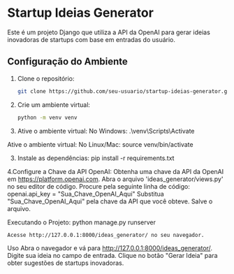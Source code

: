  # Startup Ideias Generator

Este é um projeto Django que utiliza a API da OpenAI para gerar ideias inovadoras de startups com base em entradas do usuário.

## Configuração do Ambiente

1. Clone o repositório:
   ```bash
   git clone https://github.com/seu-usuario/startup-ideias-generator.git

1. Crie um ambiente virtual:
    ```bash
    python -m venv venv

2. Ative o ambiente virtual:
No Windows:
    .\venv\Scripts\Activate

Ative o ambiente virtual:
No Linux/Mac:
    source venv/bin/activate

3. Instale as dependências:
    pip install -r requirements.txt

4.Configure a Chave da API OpenAI:
    Obtenha uma chave da API da OpenAI em https://platform.openai.com.
    Abra o arquivo 'ideas_generator/views.py' no seu editor de código.
    Procure pela seguinte linha de código: 
        openai.api_key = "Sua_Chave_OpenAI_Aqui"
        Substitua "Sua_Chave_OpenAI_Aqui" pela chave da API que você obteve.
        Salve o arquivo.
    
Executando o Projeto:
    python manage.py runserver
    
    Acesse http://127.0.0.1:8000/ideas_generator/ no seu navegador.

Uso
Abra o navegador e vá para http://127.0.0.1:8000/ideas_generator/.
Digite sua ideia no campo de entrada.
Clique no botão "Gerar Ideia" para obter sugestões de startups inovadoras.
